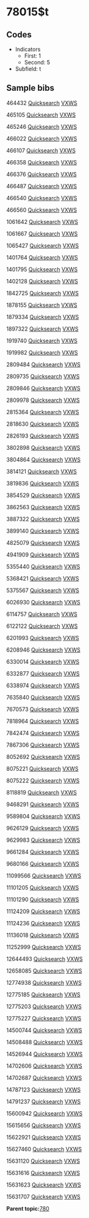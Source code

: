# 78015$t

## Codes

-   Indicators
    -   First: 1
    -   Second: 5
-   Subfield: t

## Sample bibs

464432 [Quicksearch](https://search.library.yale.edu/catalog/464432) [VXWS](http://prodorbis.library.yale.edu:7014/vxws/GetHoldingsService?bibId=464432)

465105 [Quicksearch](https://search.library.yale.edu/catalog/465105) [VXWS](http://prodorbis.library.yale.edu:7014/vxws/GetHoldingsService?bibId=465105)

465246 [Quicksearch](https://search.library.yale.edu/catalog/465246) [VXWS](http://prodorbis.library.yale.edu:7014/vxws/GetHoldingsService?bibId=465246)

466022 [Quicksearch](https://search.library.yale.edu/catalog/466022) [VXWS](http://prodorbis.library.yale.edu:7014/vxws/GetHoldingsService?bibId=466022)

466107 [Quicksearch](https://search.library.yale.edu/catalog/466107) [VXWS](http://prodorbis.library.yale.edu:7014/vxws/GetHoldingsService?bibId=466107)

466358 [Quicksearch](https://search.library.yale.edu/catalog/466358) [VXWS](http://prodorbis.library.yale.edu:7014/vxws/GetHoldingsService?bibId=466358)

466376 [Quicksearch](https://search.library.yale.edu/catalog/466376) [VXWS](http://prodorbis.library.yale.edu:7014/vxws/GetHoldingsService?bibId=466376)

466487 [Quicksearch](https://search.library.yale.edu/catalog/466487) [VXWS](http://prodorbis.library.yale.edu:7014/vxws/GetHoldingsService?bibId=466487)

466540 [Quicksearch](https://search.library.yale.edu/catalog/466540) [VXWS](http://prodorbis.library.yale.edu:7014/vxws/GetHoldingsService?bibId=466540)

466560 [Quicksearch](https://search.library.yale.edu/catalog/466560) [VXWS](http://prodorbis.library.yale.edu:7014/vxws/GetHoldingsService?bibId=466560)

1061642 [Quicksearch](https://search.library.yale.edu/catalog/1061642) [VXWS](http://prodorbis.library.yale.edu:7014/vxws/GetHoldingsService?bibId=1061642)

1061667 [Quicksearch](https://search.library.yale.edu/catalog/1061667) [VXWS](http://prodorbis.library.yale.edu:7014/vxws/GetHoldingsService?bibId=1061667)

1065427 [Quicksearch](https://search.library.yale.edu/catalog/1065427) [VXWS](http://prodorbis.library.yale.edu:7014/vxws/GetHoldingsService?bibId=1065427)

1401764 [Quicksearch](https://search.library.yale.edu/catalog/1401764) [VXWS](http://prodorbis.library.yale.edu:7014/vxws/GetHoldingsService?bibId=1401764)

1401795 [Quicksearch](https://search.library.yale.edu/catalog/1401795) [VXWS](http://prodorbis.library.yale.edu:7014/vxws/GetHoldingsService?bibId=1401795)

1402128 [Quicksearch](https://search.library.yale.edu/catalog/1402128) [VXWS](http://prodorbis.library.yale.edu:7014/vxws/GetHoldingsService?bibId=1402128)

1842725 [Quicksearch](https://search.library.yale.edu/catalog/1842725) [VXWS](http://prodorbis.library.yale.edu:7014/vxws/GetHoldingsService?bibId=1842725)

1878155 [Quicksearch](https://search.library.yale.edu/catalog/1878155) [VXWS](http://prodorbis.library.yale.edu:7014/vxws/GetHoldingsService?bibId=1878155)

1879334 [Quicksearch](https://search.library.yale.edu/catalog/1879334) [VXWS](http://prodorbis.library.yale.edu:7014/vxws/GetHoldingsService?bibId=1879334)

1897322 [Quicksearch](https://search.library.yale.edu/catalog/1897322) [VXWS](http://prodorbis.library.yale.edu:7014/vxws/GetHoldingsService?bibId=1897322)

1919740 [Quicksearch](https://search.library.yale.edu/catalog/1919740) [VXWS](http://prodorbis.library.yale.edu:7014/vxws/GetHoldingsService?bibId=1919740)

1919982 [Quicksearch](https://search.library.yale.edu/catalog/1919982) [VXWS](http://prodorbis.library.yale.edu:7014/vxws/GetHoldingsService?bibId=1919982)

2809484 [Quicksearch](https://search.library.yale.edu/catalog/2809484) [VXWS](http://prodorbis.library.yale.edu:7014/vxws/GetHoldingsService?bibId=2809484)

2809735 [Quicksearch](https://search.library.yale.edu/catalog/2809735) [VXWS](http://prodorbis.library.yale.edu:7014/vxws/GetHoldingsService?bibId=2809735)

2809846 [Quicksearch](https://search.library.yale.edu/catalog/2809846) [VXWS](http://prodorbis.library.yale.edu:7014/vxws/GetHoldingsService?bibId=2809846)

2809978 [Quicksearch](https://search.library.yale.edu/catalog/2809978) [VXWS](http://prodorbis.library.yale.edu:7014/vxws/GetHoldingsService?bibId=2809978)

2815364 [Quicksearch](https://search.library.yale.edu/catalog/2815364) [VXWS](http://prodorbis.library.yale.edu:7014/vxws/GetHoldingsService?bibId=2815364)

2818630 [Quicksearch](https://search.library.yale.edu/catalog/2818630) [VXWS](http://prodorbis.library.yale.edu:7014/vxws/GetHoldingsService?bibId=2818630)

2826193 [Quicksearch](https://search.library.yale.edu/catalog/2826193) [VXWS](http://prodorbis.library.yale.edu:7014/vxws/GetHoldingsService?bibId=2826193)

3802898 [Quicksearch](https://search.library.yale.edu/catalog/3802898) [VXWS](http://prodorbis.library.yale.edu:7014/vxws/GetHoldingsService?bibId=3802898)

3804864 [Quicksearch](https://search.library.yale.edu/catalog/3804864) [VXWS](http://prodorbis.library.yale.edu:7014/vxws/GetHoldingsService?bibId=3804864)

3814121 [Quicksearch](https://search.library.yale.edu/catalog/3814121) [VXWS](http://prodorbis.library.yale.edu:7014/vxws/GetHoldingsService?bibId=3814121)

3819836 [Quicksearch](https://search.library.yale.edu/catalog/3819836) [VXWS](http://prodorbis.library.yale.edu:7014/vxws/GetHoldingsService?bibId=3819836)

3854529 [Quicksearch](https://search.library.yale.edu/catalog/3854529) [VXWS](http://prodorbis.library.yale.edu:7014/vxws/GetHoldingsService?bibId=3854529)

3862563 [Quicksearch](https://search.library.yale.edu/catalog/3862563) [VXWS](http://prodorbis.library.yale.edu:7014/vxws/GetHoldingsService?bibId=3862563)

3887322 [Quicksearch](https://search.library.yale.edu/catalog/3887322) [VXWS](http://prodorbis.library.yale.edu:7014/vxws/GetHoldingsService?bibId=3887322)

3899140 [Quicksearch](https://search.library.yale.edu/catalog/3899140) [VXWS](http://prodorbis.library.yale.edu:7014/vxws/GetHoldingsService?bibId=3899140)

4825079 [Quicksearch](https://search.library.yale.edu/catalog/4825079) [VXWS](http://prodorbis.library.yale.edu:7014/vxws/GetHoldingsService?bibId=4825079)

4941909 [Quicksearch](https://search.library.yale.edu/catalog/4941909) [VXWS](http://prodorbis.library.yale.edu:7014/vxws/GetHoldingsService?bibId=4941909)

5355440 [Quicksearch](https://search.library.yale.edu/catalog/5355440) [VXWS](http://prodorbis.library.yale.edu:7014/vxws/GetHoldingsService?bibId=5355440)

5368421 [Quicksearch](https://search.library.yale.edu/catalog/5368421) [VXWS](http://prodorbis.library.yale.edu:7014/vxws/GetHoldingsService?bibId=5368421)

5375567 [Quicksearch](https://search.library.yale.edu/catalog/5375567) [VXWS](http://prodorbis.library.yale.edu:7014/vxws/GetHoldingsService?bibId=5375567)

6026930 [Quicksearch](https://search.library.yale.edu/catalog/6026930) [VXWS](http://prodorbis.library.yale.edu:7014/vxws/GetHoldingsService?bibId=6026930)

6114757 [Quicksearch](https://search.library.yale.edu/catalog/6114757) [VXWS](http://prodorbis.library.yale.edu:7014/vxws/GetHoldingsService?bibId=6114757)

6122122 [Quicksearch](https://search.library.yale.edu/catalog/6122122) [VXWS](http://prodorbis.library.yale.edu:7014/vxws/GetHoldingsService?bibId=6122122)

6201993 [Quicksearch](https://search.library.yale.edu/catalog/6201993) [VXWS](http://prodorbis.library.yale.edu:7014/vxws/GetHoldingsService?bibId=6201993)

6208946 [Quicksearch](https://search.library.yale.edu/catalog/6208946) [VXWS](http://prodorbis.library.yale.edu:7014/vxws/GetHoldingsService?bibId=6208946)

6330014 [Quicksearch](https://search.library.yale.edu/catalog/6330014) [VXWS](http://prodorbis.library.yale.edu:7014/vxws/GetHoldingsService?bibId=6330014)

6332877 [Quicksearch](https://search.library.yale.edu/catalog/6332877) [VXWS](http://prodorbis.library.yale.edu:7014/vxws/GetHoldingsService?bibId=6332877)

6338974 [Quicksearch](https://search.library.yale.edu/catalog/6338974) [VXWS](http://prodorbis.library.yale.edu:7014/vxws/GetHoldingsService?bibId=6338974)

7635840 [Quicksearch](https://search.library.yale.edu/catalog/7635840) [VXWS](http://prodorbis.library.yale.edu:7014/vxws/GetHoldingsService?bibId=7635840)

7670573 [Quicksearch](https://search.library.yale.edu/catalog/7670573) [VXWS](http://prodorbis.library.yale.edu:7014/vxws/GetHoldingsService?bibId=7670573)

7818964 [Quicksearch](https://search.library.yale.edu/catalog/7818964) [VXWS](http://prodorbis.library.yale.edu:7014/vxws/GetHoldingsService?bibId=7818964)

7842474 [Quicksearch](https://search.library.yale.edu/catalog/7842474) [VXWS](http://prodorbis.library.yale.edu:7014/vxws/GetHoldingsService?bibId=7842474)

7867306 [Quicksearch](https://search.library.yale.edu/catalog/7867306) [VXWS](http://prodorbis.library.yale.edu:7014/vxws/GetHoldingsService?bibId=7867306)

8052692 [Quicksearch](https://search.library.yale.edu/catalog/8052692) [VXWS](http://prodorbis.library.yale.edu:7014/vxws/GetHoldingsService?bibId=8052692)

8075221 [Quicksearch](https://search.library.yale.edu/catalog/8075221) [VXWS](http://prodorbis.library.yale.edu:7014/vxws/GetHoldingsService?bibId=8075221)

8075222 [Quicksearch](https://search.library.yale.edu/catalog/8075222) [VXWS](http://prodorbis.library.yale.edu:7014/vxws/GetHoldingsService?bibId=8075222)

8118819 [Quicksearch](https://search.library.yale.edu/catalog/8118819) [VXWS](http://prodorbis.library.yale.edu:7014/vxws/GetHoldingsService?bibId=8118819)

9468291 [Quicksearch](https://search.library.yale.edu/catalog/9468291) [VXWS](http://prodorbis.library.yale.edu:7014/vxws/GetHoldingsService?bibId=9468291)

9589804 [Quicksearch](https://search.library.yale.edu/catalog/9589804) [VXWS](http://prodorbis.library.yale.edu:7014/vxws/GetHoldingsService?bibId=9589804)

9626129 [Quicksearch](https://search.library.yale.edu/catalog/9626129) [VXWS](http://prodorbis.library.yale.edu:7014/vxws/GetHoldingsService?bibId=9626129)

9629983 [Quicksearch](https://search.library.yale.edu/catalog/9629983) [VXWS](http://prodorbis.library.yale.edu:7014/vxws/GetHoldingsService?bibId=9629983)

9661284 [Quicksearch](https://search.library.yale.edu/catalog/9661284) [VXWS](http://prodorbis.library.yale.edu:7014/vxws/GetHoldingsService?bibId=9661284)

9680166 [Quicksearch](https://search.library.yale.edu/catalog/9680166) [VXWS](http://prodorbis.library.yale.edu:7014/vxws/GetHoldingsService?bibId=9680166)

11099566 [Quicksearch](https://search.library.yale.edu/catalog/11099566) [VXWS](http://prodorbis.library.yale.edu:7014/vxws/GetHoldingsService?bibId=11099566)

11101205 [Quicksearch](https://search.library.yale.edu/catalog/11101205) [VXWS](http://prodorbis.library.yale.edu:7014/vxws/GetHoldingsService?bibId=11101205)

11101290 [Quicksearch](https://search.library.yale.edu/catalog/11101290) [VXWS](http://prodorbis.library.yale.edu:7014/vxws/GetHoldingsService?bibId=11101290)

11124209 [Quicksearch](https://search.library.yale.edu/catalog/11124209) [VXWS](http://prodorbis.library.yale.edu:7014/vxws/GetHoldingsService?bibId=11124209)

11124236 [Quicksearch](https://search.library.yale.edu/catalog/11124236) [VXWS](http://prodorbis.library.yale.edu:7014/vxws/GetHoldingsService?bibId=11124236)

11136018 [Quicksearch](https://search.library.yale.edu/catalog/11136018) [VXWS](http://prodorbis.library.yale.edu:7014/vxws/GetHoldingsService?bibId=11136018)

11252999 [Quicksearch](https://search.library.yale.edu/catalog/11252999) [VXWS](http://prodorbis.library.yale.edu:7014/vxws/GetHoldingsService?bibId=11252999)

12644493 [Quicksearch](https://search.library.yale.edu/catalog/12644493) [VXWS](http://prodorbis.library.yale.edu:7014/vxws/GetHoldingsService?bibId=12644493)

12658085 [Quicksearch](https://search.library.yale.edu/catalog/12658085) [VXWS](http://prodorbis.library.yale.edu:7014/vxws/GetHoldingsService?bibId=12658085)

12774938 [Quicksearch](https://search.library.yale.edu/catalog/12774938) [VXWS](http://prodorbis.library.yale.edu:7014/vxws/GetHoldingsService?bibId=12774938)

12775185 [Quicksearch](https://search.library.yale.edu/catalog/12775185) [VXWS](http://prodorbis.library.yale.edu:7014/vxws/GetHoldingsService?bibId=12775185)

12775203 [Quicksearch](https://search.library.yale.edu/catalog/12775203) [VXWS](http://prodorbis.library.yale.edu:7014/vxws/GetHoldingsService?bibId=12775203)

12775227 [Quicksearch](https://search.library.yale.edu/catalog/12775227) [VXWS](http://prodorbis.library.yale.edu:7014/vxws/GetHoldingsService?bibId=12775227)

14500744 [Quicksearch](https://search.library.yale.edu/catalog/14500744) [VXWS](http://prodorbis.library.yale.edu:7014/vxws/GetHoldingsService?bibId=14500744)

14508488 [Quicksearch](https://search.library.yale.edu/catalog/14508488) [VXWS](http://prodorbis.library.yale.edu:7014/vxws/GetHoldingsService?bibId=14508488)

14526944 [Quicksearch](https://search.library.yale.edu/catalog/14526944) [VXWS](http://prodorbis.library.yale.edu:7014/vxws/GetHoldingsService?bibId=14526944)

14702606 [Quicksearch](https://search.library.yale.edu/catalog/14702606) [VXWS](http://prodorbis.library.yale.edu:7014/vxws/GetHoldingsService?bibId=14702606)

14702687 [Quicksearch](https://search.library.yale.edu/catalog/14702687) [VXWS](http://prodorbis.library.yale.edu:7014/vxws/GetHoldingsService?bibId=14702687)

14787123 [Quicksearch](https://search.library.yale.edu/catalog/14787123) [VXWS](http://prodorbis.library.yale.edu:7014/vxws/GetHoldingsService?bibId=14787123)

14791237 [Quicksearch](https://search.library.yale.edu/catalog/14791237) [VXWS](http://prodorbis.library.yale.edu:7014/vxws/GetHoldingsService?bibId=14791237)

15600942 [Quicksearch](https://search.library.yale.edu/catalog/15600942) [VXWS](http://prodorbis.library.yale.edu:7014/vxws/GetHoldingsService?bibId=15600942)

15615656 [Quicksearch](https://search.library.yale.edu/catalog/15615656) [VXWS](http://prodorbis.library.yale.edu:7014/vxws/GetHoldingsService?bibId=15615656)

15622921 [Quicksearch](https://search.library.yale.edu/catalog/15622921) [VXWS](http://prodorbis.library.yale.edu:7014/vxws/GetHoldingsService?bibId=15622921)

15627460 [Quicksearch](https://search.library.yale.edu/catalog/15627460) [VXWS](http://prodorbis.library.yale.edu:7014/vxws/GetHoldingsService?bibId=15627460)

15631120 [Quicksearch](https://search.library.yale.edu/catalog/15631120) [VXWS](http://prodorbis.library.yale.edu:7014/vxws/GetHoldingsService?bibId=15631120)

15631616 [Quicksearch](https://search.library.yale.edu/catalog/15631616) [VXWS](http://prodorbis.library.yale.edu:7014/vxws/GetHoldingsService?bibId=15631616)

15631623 [Quicksearch](https://search.library.yale.edu/catalog/15631623) [VXWS](http://prodorbis.library.yale.edu:7014/vxws/GetHoldingsService?bibId=15631623)

15631707 [Quicksearch](https://search.library.yale.edu/catalog/15631707) [VXWS](http://prodorbis.library.yale.edu:7014/vxws/GetHoldingsService?bibId=15631707)

**Parent topic:**[780](../../tags/780/780.md)

